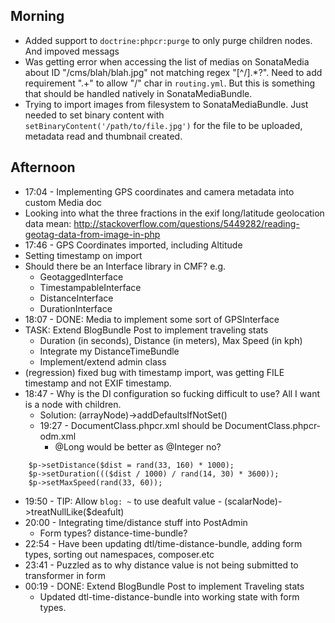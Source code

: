 Morning
-------

- Added support to `doctrine:phpcr:purge` to only purge children nodes.
  And impoved messags
- Was getting error when accessing the list of medias on SonataMedia about ID
  "/cms/blah/blah.jpg" not matching regex "[^/].*?". Need to add requirement
  ".+" to allow "/" char in `routing.yml`. But this is something that should be
  handled natively in SonataMediaBundle.
- Trying to import images from filesystem to SonataMediaBundle. Just
  needed to set binary content with `setBinaryContent('/path/to/file.jpg')` for
  the file to be uploaded, metadata read and thumbnail created.

Afternoon
---------

 - 17:04 - Implementing GPS coordinates and camera metadata into custom Media doc
 - Looking into what the three fractions in the exif long/latitude geolocation
   data mean:
   http://stackoverflow.com/questions/5449282/reading-geotag-data-from-image-in-php
 - 17:46 - GPS Coordinates imported, including Altitude
 - Setting timestamp on import
 - Should there be an Interface library in CMF? e.g. 
   - GeotaggedInterface 
   - TimestampableInterface
   - DistanceInterface
   - DurationInterface
 - 18:07 - DONE: Media to implement some sort of GPSInterface
 - TASK: Extend BlogBundle Post to implement traveling stats
   - Duration (in seconds), Distance (in meters), Max Speed (in kph)
   - Integrate my DistanceTimeBundle
   - Implement/extend admin class
 - (regression) fixed bug with timestamp import, was getting FILE timestamp and not EXIF timestamp.
 - 18:47 - Why is the DI configuration so fucking difficult to use? All I want is a node with children.
   - Solution: (arrayNode)->addDefaultsIfNotSet()
   - 19:27 - DocumentClass.phpcr.xml should be DocumentClass.phpcr-odm.xml
     - @Long would be better as @Integer no?

````
    $p->setDistance($dist = rand(33, 160) * 1000);
    $p->setDuration((($dist / 1000) / rand(14, 30) * 3600));
    $p->setMaxSpeed(rand(33, 60));
````
 - 19:50 - TIP: Allow ``blog: ~`` to use deafult value - (scalarNode)->treatNullLike($deafult)
 - 20:00 - Integrating time/distance stuff into PostAdmin
   - Form types? distance-time-bundle?
 - 22:54 - Have been updating dtl/time-distance-bundle, adding form types,
   sorting out namespaces, composer.etc
 - 23:41 - Puzzled as to why distance value is not being submitted to transformer in form
 - 00:19 - DONE: Extend BlogBundle Post to implement Traveling stats
   - Updated dtl-time-distance-bundle into working state with form types.

